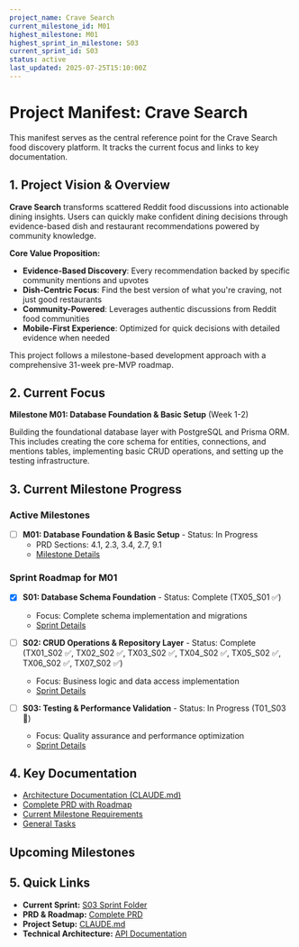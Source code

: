 ```yaml
---
project_name: Crave Search
current_milestone_id: M01
highest_milestone: M01
highest_sprint_in_milestone: S03
current_sprint_id: S03
status: active
last_updated: 2025-07-25T15:10:00Z
---
```


# Project Manifest: Crave Search

This manifest serves as the central reference point for the Crave Search food discovery platform. It tracks the current focus and links to key documentation.

## 1. Project Vision & Overview

**Crave Search** transforms scattered Reddit food discussions into actionable dining insights. Users can quickly make confident dining decisions through evidence-based dish and restaurant recommendations powered by community knowledge.

**Core Value Proposition:**

- **Evidence-Based Discovery**: Every recommendation backed by specific community mentions and upvotes
- **Dish-Centric Focus**: Find the best version of what you're craving, not just good restaurants
- **Community-Powered**: Leverages authentic discussions from Reddit food communities
- **Mobile-First Experience**: Optimized for quick decisions with detailed evidence when needed

This project follows a milestone-based development approach with a comprehensive 31-week pre-MVP roadmap.

## 2. Current Focus

**Milestone M01: Database Foundation & Basic Setup** (Week 1-2)

Building the foundational database layer with PostgreSQL and Prisma ORM. This includes creating the core schema for entities, connections, and mentions tables, implementing basic CRUD operations, and setting up the testing infrastructure.

## 3. Current Milestone Progress

### Active Milestones

- [ ] **M01: Database Foundation & Basic Setup** - Status: In Progress
  - PRD Sections: 4.1, 2.3, 3.4, 2.7, 9.1
  - [Milestone Details](./02_REQUIREMENTS/M01_Database_Foundation_Basic_Setup/M01_milestone_meta.md)

### Sprint Roadmap for M01

- [x] **S01: Database Schema Foundation** - Status: Complete (TX05_S01 ✅)

  - Focus: Complete schema implementation and migrations
  - [Sprint Details](./03_SPRINTS/S01_M01_Database_Schema_Foundation/S01_M01_sprint_meta.md)

- [ ] **S02: CRUD Operations & Repository Layer** - Status: Complete (TX01_S02 ✅, TX02_S02 ✅, TX03_S02 ✅, TX04_S02 ✅, TX05_S02 ✅, TX06_S02 ✅, TX07_S02 ✅)

  - Focus: Business logic and data access implementation
  - [Sprint Details](./03_SPRINTS/S02_M01_CRUD_Operations_Repository_Layer/S02_M01_sprint_meta.md)

- [ ] **S03: Testing & Performance Validation** - Status: In Progress (T01_S03 🔄)
  - Focus: Quality assurance and performance optimization
  - [Sprint Details](./03_SPRINTS/S03_M01_Testing_Performance_Validation/S03_M01_sprint_meta.md)

## 4. Key Documentation

- [Architecture Documentation (CLAUDE.md)](../CLAUDE.md)
- [Complete PRD with Roadmap](../../PRD.md)
- [Current Milestone Requirements](./02_REQUIREMENTS/M01_Database_Foundation_Basic_Setup/)
- [General Tasks](./04_GENERAL_TASKS/)

## Upcoming Milestones

## 5. Quick Links

- **Current Sprint:** [S03 Sprint Folder](./03_SPRINTS/S03_M01_Testing_Performance_Validation/)
- **PRD & Roadmap:** [Complete PRD](../../PRD.md)
- **Project Setup:** [CLAUDE.md](../CLAUDE.md)
- **Technical Architecture:** [API Documentation](../../apps/api/README.md)
